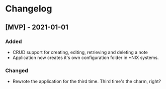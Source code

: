 # Changelog

## [MVP] - 2021-01-01

### Added

- CRUD support for creating, editing, retrieving and deleting a note
- Application now creates it's own configuration folder in \*NIX systems.

### Changed

- Rewrote the application for the third time. Third time's the charm, right?
